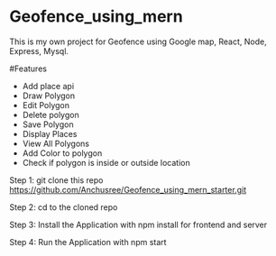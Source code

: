 # Geofence_using_mern
This is my own project for Geofence using Google map, React, Node, Express, Mysql.

#Features
- Add place api
- Draw Polygon
- Edit Polygon
- Delete polygon
- Save Polygon
- Display Places
- View All Polygons
- Add Color to polygon
- Check if polygon is inside or outside location

Step 1: git clone this repo https://github.com/Anchusree/Geofence_using_mern_starter.git

Step 2: cd to the cloned repo

Step 3: Install the Application with npm install for frontend and server

Step 4: Run the Application with npm start
